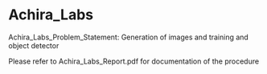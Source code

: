 # Achira_Labs
Achira_Labs_Problem_Statement: Generation of images and training and object detector

Please refer to Achira_Labs_Report.pdf for documentation of the procedure
